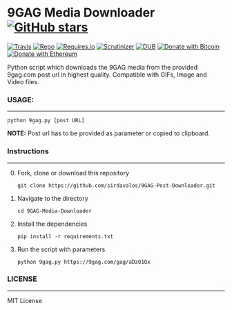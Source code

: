 # 9GAG Media Downloader [![GitHub stars](https://img.shields.io/github/stars/badges/shields.svg?style=social&label=Stars)](https://github.com/sirdavalos/9GAG-Media-Downloader/)

[![Travis](https://img.shields.io/travis/rust-lang/rust.svg)](https://github.com/sirdavalos/9GAG-Media-Downloader)
[![Repo](https://img.shields.io/badge/source-GitHub-303030.svg?maxAge=3600&style=flat-square)](https://github.com/sirdavalos/9GAG-Media-Downloader)
[![Requires.io](https://img.shields.io/requires/github/celery/celery.svg)](https://github.com/sirdavalos/9GAG-Media-Downloader)
[![Scrutinizer](https://img.shields.io/scrutinizer/g/filp/whoops.svg)](https://github.com/sirdavalos/9GAG-Media-Downloader)
[![DUB](https://img.shields.io/dub/l/vibe-d.svg)](https://choosealicense.com/licenses/mit/)
[![Donate with Bitcoin](https://img.shields.io/badge/Donate-BTC-orange.svg)](https://blockchain.info/address/17dXgYr48j31myKiAhnM5cQx78XBNyeBWM)
[![Donate with Ethereum](https://img.shields.io/badge/Donate-ETH-blue.svg)](https://etherscan.io/address/91dd20538de3b48493dfda212217036257ae5150)

Python script which downloads the 9GAG media from the provided 9gag.com post url in highest quality.
Compatible with GIFs, Image and Video files.

### USAGE:
------
`python 9gag.py [post URL]`

**NOTE:** Post url has to be provided as parameter or copied to clipboard.

### Instructions
------

0. Fork, clone or download this repository

    `git clone https://github.com/sirdavalos/9GAG-Post-Downloader.git`

1. Navigate to the directory

    `cd 9GAG-Media-Downloader`

2. Install the dependencies

    `pip install -r requirements.txt`

3. Run the script with parameters

    `python 9gag.py https://9gag.com/gag/aDzO1Qx`

### LICENSE
------

MIT License
